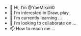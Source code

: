 - 👋 Hi, I’m @YaeMiko60
- 👀 I’m interested in Draw, play
- 🌱 I’m currently learning ...
- 💞️ I’m looking to collaborate on ...
- 📫 How to reach me ...

<!---
YaeMiko60/YaeMiko60 is a ✨ special ✨ repository because its `README.md` (this file) appears on your GitHub profile.
You can click the Preview link to take a look at your changes.
--->
